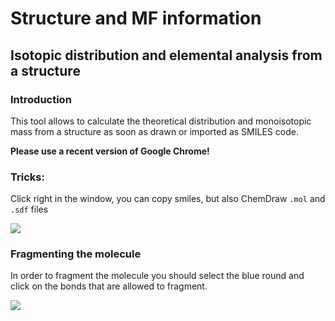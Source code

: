 # Structure and MF information

## Isotopic distribution and elemental analysis from a structure

### Introduction

This tool allows to calculate the theoretical distribution and monoisotopic mass from a structure as soon as drawn or imported as SMILES code.

**Please use a recent version of Google Chrome!**

### Tricks:

 Click right in the window, you can copy smiles, but also ChemDraw `.mol` and `.sdf` files

![](https://lh4.googleusercontent.com/oa80uLEXnUQqYVhKpPXmoYfZrpxAMxVEuwnsVgtZOmjKwqQNluOBakvylZ6T-_LMEyA2Nc6MfpdVZs9jBoRMEGTUb4dQ98Mtl43riI9LzEvi5k8Akgc7RBgvfUiJtF_nQw5uzlMr)

###  Fragmenting the molecule

In order to fragment the molecule you should select the blue round and click on the bonds that are allowed to fragment.

![](https://lh3.googleusercontent.com/vIhoAzQW6NvpADRID0CMaTj4SbiI5pd3EAZMbYNUvg7XoR3twiMRgrgUMbdXlonIFV_ORRyzb2hM7HgbBgiOvY47_8EAsUd6lJ4irOqxUoe6HJ5AiYhr0k52o9ySlQRkv4gi1_-t)

